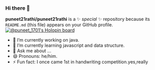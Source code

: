 ### Hi there 👋
**puneet21rathi/puneet21rathi** is a ✨ _special_ ✨ repository because its `README.md` (this file) appears on your GitHub profile.
[![@puneet_1701's Holopin board](https://holopin.me/puneet_1701)](https://holopin.io/@puneet_1701)
- 🔭 I’m currently working on java.
- 🌱 I’m currently learning javascript and data structure.
- 💬 Ask me about ...
- 😄 Pronouns: he/him.
- ⚡ Fun fact: I once came 1st in handwriting competition.yes,really
